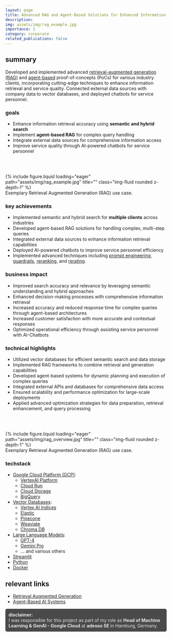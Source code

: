 ```yaml
---
layout: page
title: Advanced RAG and Agent-Based Solutions for Enhanced Information Retrieval
description: 
img: assets/img/rag_example.jpg
importance: 1
category: corporate
related_publications: false
---
```


## summary

Developed and implemented advanced <a href="https://cloud.google.com/use-cases/retrieval-augmented-generation?hl=en">retrieval-augmented generation (RAG)</a> and <a href="https://www.mckinsey.com/capabilities/mckinsey-digital/our-insights/why-agents-are-the-next-frontier-of-generative-ai">agent-based</a> proof-of-concepts (PoCs) for various industry clients, incorporating cutting-edge techniques to enhance information retrieval and service quality. Connected external data sources with company data to vector databases, and deployed chatbots for service personnel.

### goals

- Enhance information retrieval accuracy using **semantic and hybrid search**
- Implement **agent-based RAG** for complex query handling
- Integrate external data sources for comprehensive information access
- Improve service quality through AI-powered chatbots for service personnel

<br><br>
<div class="row">
    <div class="col-sm mt-3 mt-md-0">
        {% include figure.liquid loading="eager" path="assets/img/rag_example.jpg" title="" class="img-fluid rounded z-depth-1" %}
    </div>
</div>
<div class="caption">
    Exemplary Retrieval Augmented Generation (RAG) use case.
</div>

### key achievements

- Implemented semantic and hybrid search for **multiple clients** across industries
- Developed agent-based RAG solutions for handling complex, multi-step queries
- Integrated external data sources to enhance information retrieval capabilities
- Deployed AI-powered chatbots to improve service personnel efficiency
- Implemented advanced techniques including <a href="https://en.wikipedia.org/wiki/Prompt_engineering">prompt engineering</a>, <a href="https://towardsdatascience.com/safeguarding-llms-with-guardrails-4f5d9f57cff2">guardrails</a>, <a href="https://developer.nvidia.com/blog/enhancing-rag-pipelines-with-re-ranking/">reranking</a>, and <a href="https://cloud.google.com/vertex-ai/generative-ai/docs/models/side-by-side-eval">rerating</a>.

### business impact

- Improved search accuracy and relevance by leveraging semantic understanding and hybrid approaches
- Enhanced decision-making processes with comprehensive information retrieval
- Increased accuracy and reduced response time for complex queries through agent-based architectures
- Increased customer satisfaction with more accurate and contextual responses
- Optimized operational efficiency through assisting service personnel with AI-Chatbots

### technical highlights

- Utilized vector databases for efficient semantic search and data storage
- Implemented RAG frameworks to combine retrieval and generation capabilities
- Developed agent-based systems for dynamic planning and execution of complex queries
- Integrated external APIs and databases for comprehensive data access
- Ensured scalability and performance optimization for large-scale deployments
- Applied advanced optimization strategies for data preparation, retrieval enhancement, and query processing

<br><br>
<div class="row">
    <div class="col-sm mt-3 mt-md-0">
        {% include figure.liquid loading="eager" path="assets/img/rag_overview.jpg" title="" class="img-fluid rounded z-depth-1" %}
    </div>
</div>
<div class="caption">
    Exemplary Retrieval Augmented Generation (RAG) use case.
</div>

### techstack

- [Google Cloud Platform (GCP)](https://cloud.google.com/):
    - [VertexAI Platform](https://cloud.google.com/vertex-ai)
    - [Cloud Run](https://cloud.google.com/run)
    - [Cloud Storage](https://cloud.google.com/storage)
    - [BigQuery](https://cloud.google.com/bigquery)
- [Vector Databases](https://www.pinecone.io/):
    - [Vertex AI Indices](https://cloud.google.com/vertex-ai/docs/vector-search/overview)
    - [Elastic](https://www.elastic.co/)
    - [Pinecone](https://www.pinecone.io/)
    - [Weaviate](https://weaviate.io/)
    - [Chroma DB](https://www.trychroma.com/)
- [Large Language Models](https://openai.com/):
    - [GPT-4](https://openai.com/gpt-4)
    - [Gemini Pro](https://deepmind.google/technologies/gemini/pro/)
    - ... and various others
- [Streamlit](https://streamlit.io/)
- [Python](https://www.python.org/)
- [Docker](https://www.docker.com/)

## relevant links

- [Retrieval Augmented Generation](https://cloud.google.com/use-cases/retrieval-augmented-generation?hl=en)
- [Agent-Based AI Systems](https://www.mckinsey.com/capabilities/mckinsey-digital/our-insights/why-agents-are-the-next-frontier-of-generative-ai)

<div style="background-color: #4a4a4a; color: #e6e6e6; padding: 10px; border-radius: 5px;">
  <b>disclaimer:</b><br>
  I was responsible for this project as part of my role as <b>Head of Machine Learning & GenAI - Google Cloud</b> at
  <a href="https://www.adesso.de/en/" style="color: #e6e6e6; text-decoration: none; font-weight: bold;">
    adesso SE
  </a>
  in Hamburg, Germany.
</div>
